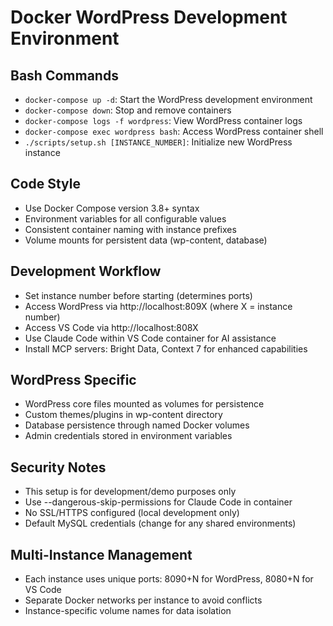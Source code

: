 # Docker WordPress Development Environment

## Bash Commands
- `docker-compose up -d`: Start the WordPress development environment
- `docker-compose down`: Stop and remove containers
- `docker-compose logs -f wordpress`: View WordPress container logs
- `docker-compose exec wordpress bash`: Access WordPress container shell
- `./scripts/setup.sh [INSTANCE_NUMBER]`: Initialize new WordPress instance

## Code Style
- Use Docker Compose version 3.8+ syntax
- Environment variables for all configurable values
- Consistent container naming with instance prefixes
- Volume mounts for persistent data (wp-content, database)

## Development Workflow
- Set instance number before starting (determines ports)
- Access WordPress via http://localhost:809X (where X = instance number)
- Access VS Code via http://localhost:808X
- Use Claude Code within VS Code container for AI assistance
- Install MCP servers: Bright Data, Context 7 for enhanced capabilities

## WordPress Specific
- WordPress core files mounted as volumes for persistence
- Custom themes/plugins in wp-content directory
- Database persistence through named Docker volumes
- Admin credentials stored in environment variables

## Security Notes
- This setup is for development/demo purposes only
- Use --dangerous-skip-permissions for Claude Code in container
- No SSL/HTTPS configured (local development only)
- Default MySQL credentials (change for any shared environments)

## Multi-Instance Management
- Each instance uses unique ports: 8090+N for WordPress, 8080+N for VS Code
- Separate Docker networks per instance to avoid conflicts
- Instance-specific volume names for data isolation